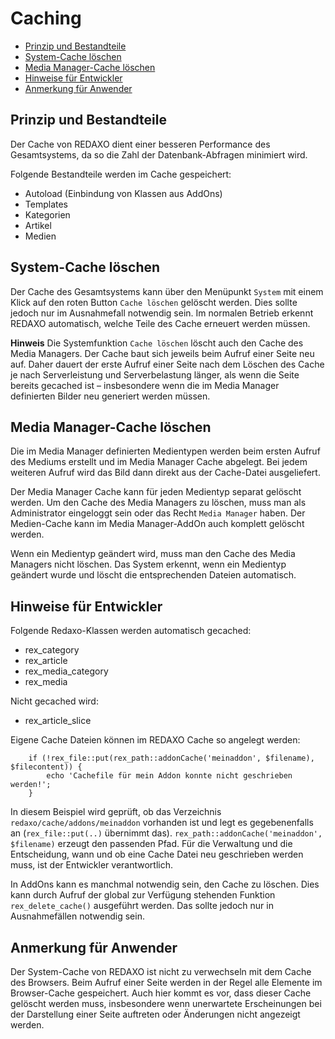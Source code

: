 # Caching

- [Prinzip und Bestandteile](#prinzip)
- [System-Cache löschen](#system-cache)
- [Media Manager-Cache löschen](#media-manager-cache)
- [Hinweise für Entwickler](#hinweise)
- [Anmerkung für Anwender](#anmerkung)

<a name="prinzip"></a>

## Prinzip und Bestandteile

Der Cache von REDAXO dient einer besseren Performance des Gesamtsystems, da so die Zahl der Datenbank-Abfragen minimiert wird.

Folgende Bestandteile werden im Cache gespeichert:

- Autoload (Einbindung von Klassen aus AddOns)
- Templates
- Kategorien
- Artikel
- Medien

<a name="system-cache"></a>

## System-Cache löschen

Der Cache des Gesamtsystems kann über den Menüpunkt `System` mit einem Klick auf den roten Button `Cache löschen` gelöscht werden. Dies sollte jedoch nur im Ausnahmefall notwendig sein. Im normalen Betrieb erkennt REDAXO automatisch, welche Teile des Cache erneuert werden müssen.

**Hinweis** Die Systemfunktion `Cache löschen` löscht auch den Cache des Media Managers. Der Cache baut sich jeweils beim Aufruf einer Seite neu auf. Daher dauert der erste Aufruf einer Seite nach dem Löschen des Cache je nach Serverleistung und Serverbelastung länger, als wenn die Seite bereits gecached ist – insbesondere wenn die im Media Manager definierten Bilder neu generiert werden müssen.

<a name="media-manager-cache"></a>

## Media Manager-Cache löschen

Die im Media Manager definierten Medientypen werden beim ersten Aufruf des Mediums erstellt und im Media Manager Cache abgelegt. Bei jedem weiteren Aufruf wird das Bild dann direkt aus der Cache-Datei ausgeliefert.

Der Media Manager Cache kann für jeden Medientyp separat gelöscht werden. Um den Cache des Media Managers zu löschen, muss man als Administrator eingeloggt sein oder das Recht `Media Manager` haben.
Der Medien-Cache kann im Media Manager-AddOn auch komplett gelöscht werden.

Wenn ein Medientyp geändert wird, muss man den Cache des Media Managers nicht löschen. Das System erkennt, wenn ein Medientyp geändert wurde und löscht die entsprechenden Dateien automatisch.

<a name="hinweise"></a>

## Hinweise für Entwickler

Folgende Redaxo-Klassen werden automatisch gecached:

- rex_category
- rex_article
- rex_media_category
- rex_media

Nicht gecached wird:

- rex_article_slice

Eigene Cache Dateien können im REDAXO Cache so angelegt werden:

```
    if (!rex_file::put(rex_path::addonCache('meinaddon', $filename), $filecontent)) {
        echo 'Cachefile für mein Addon konnte nicht geschrieben werden!';
    }
```

In diesem Beispiel wird geprüft, ob das Verzeichnis `redaxo/cache/addons/meinaddon` vorhanden ist und legt es gegebenenfalls an (`rex_file::put(..)` übernimmt das). `rex_path::addonCache('meinaddon', $filename)` erzeugt den passenden Pfad. Für die Verwaltung und die Entscheidung, wann und ob eine Cache Datei neu geschrieben werden muss, ist der Entwickler verantwortlich.

In AddOns kann es manchmal notwendig sein, den Cache zu löschen. Dies kann durch Aufruf der global zur Verfügung stehenden Funktion `rex_delete_cache()` ausgeführt werden. Das sollte jedoch nur in Ausnahmefällen notwendig sein.

<a name="anmerkung"></a>

## Anmerkung für Anwender

Der System-Cache von REDAXO ist nicht zu verwechseln mit dem Cache des Browsers. Beim Aufruf einer Seite werden in der Regel alle Elemente im Browser-Cache gespeichert. Auch hier kommt es vor, dass dieser Cache gelöscht werden muss, insbesondere wenn unerwartete Erscheinungen bei der Darstellung einer Seite auftreten oder Änderungen nicht angezeigt werden.
